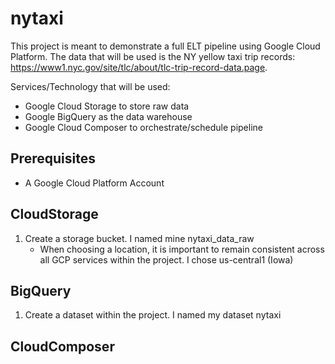 # nytaxi
This project is meant to demonstrate a full ELT pipeline using Google Cloud Platform. The data that will be used is the NY yellow taxi trip records: https://www1.nyc.gov/site/tlc/about/tlc-trip-record-data.page.

Services/Technology that will be used:
- Google Cloud Storage to store raw data
- Google BigQuery as the data warehouse
- Google Cloud Composer to orchestrate/schedule pipeline

## Prerequisites
- A Google Cloud Platform Account

## CloudStorage
1. Create a storage bucket. I named mine nytaxi_data_raw
    - When choosing a location, it is important to remain consistent across all  GCP services within the project. I chose us-central1 (Iowa) 

## BigQuery
1. Create a dataset within the project. I named my dataset nytaxi 

## CloudComposer